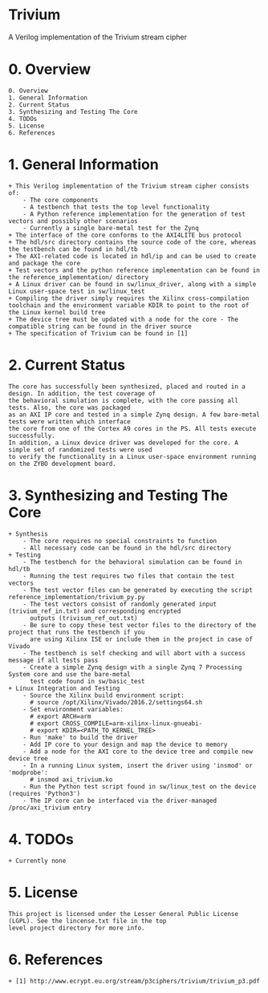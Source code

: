 # Trivium
A Verilog implementation of the Trivium stream cipher

# 0. Overview
    0. Overview
    1. General Information
    2. Current Status
    3. Synthesizing and Testing The Core
    4. TODOs
    5. License
    6. References
	

# 1. General Information
    + This Verilog implementation of the Trivium stream cipher consists of:
        - The core components
        - A testbench that tests the top level functionality
        - A Python reference implementation for the generation of test vectors and possibly other scenarios
        - Currently a single bare-metal test for the Zynq
    + The interface of the core conforms to the AXI4LITE bus protocol
    + The hdl/src directory contains the source code of the core, whereas the testbench can be found in hdl/tb
    + The AXI-related code is located in hdl/ip and can be used to create and package the core
    + Test vectors and the python reference implementation can be found in the reference_implementation/ directory
    + A Linux driver can be found in sw/linux_driver, along with a simple Linux user-space test in sw/linux_test
    + Compiling the driver simply requires the Xilinx cross-compilation toolchain and the environment variable KDIR to point to the root of the Linux kernel build tree
    + The device tree must be updated with a node for the core - The compatible string can be found in the driver source
    + The specification of Trivium can be found in [1]
	
# 2. Current Status
    The core has successfully been synthesized, placed and routed in a design. In addition, the test coverage of
    the behavioral simulation is complete, with the core passing all tests. Also, the core was packaged
    as an AXI IP core and tested in a simple Zynq design. A few bare-metal tests were written which interface
    the core from one of the Cortex A9 cores in the PS. All tests execute successfully.
    In addition, a Linux device driver was developed for the core. A simple set of randomized tests were used
    to verify the functionality in a Linux user-space environment running on the ZYBO development board.
    
# 3. Synthesizing and Testing The Core
    + Synthesis
        - The core requires no special constraints to function
        - All necessary code can be found in the hdl/src directory
    + Testing
        - The testbench for the behavioral simulation can be found in hdl/tb
        - Running the test requires two files that contain the test vectors
        - The test vector files can be generated by executing the script reference_implementation/trivium_py.py
        - The test vectors consist of randomly generated input (trivium_ref_in.txt) and corresponding encrypted
          outputs (trivisum_ref_out.txt)
        - Be sure to copy these test vector files to the directory of the project that runs the testbench if you
          are using Xilinx ISE or include them in the project in case of Vivado
        - The testbench is self checking and will abort with a success message if all tests pass
        - Create a simple Zynq design with a single Zynq 7 Processing System core and use the bare-metal 
          test code found in sw/basic_test
    + Linux Integration and Testing
        - Source the Xilinx build environment script: 
          # source /opt/Xilinx/Vivado/2016.2/settings64.sh
        - Set environment variables:
          # export ARCH=arm
          # export CROSS_COMPILE=arm-xilinx-linux-gnueabi-
          # export KDIR=<PATH_TO_KERNEL_TREE>
        - Run 'make' to build the driver
        - Add IP core to your design and map the device to memory
        - Add a node for the AXI core to the device tree and compile new device tree
        - In a running Linux system, insert the driver using 'insmod' or 'modprobe':
          # insmod axi_trivium.ko
        - Run the Python test script found in sw/linux_test on the device (requires 'Python3')
        - The IP core can be interfaced via the driver-managed /proc/axi_trivium entry
		
# 4. TODOs
    + Currently none

# 5. License
    This project is licensed under the Lesser General Public License (LGPL). See the lincense.txt file in the top
    level project directory for more info.

# 6. References
    + [1] http://www.ecrypt.eu.org/stream/p3ciphers/trivium/trivium_p3.pdf
